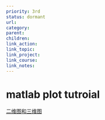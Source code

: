 ```yaml
---
priority: 3rd
status: dormant
url: 
category: 
parent: 
children: 
link_action: 
link_topic: 
link_project: 
link_course: 
link_notes: 
---
```


# matlab plot tutroial

[二维图和三维图](https://ww2.mathworks.cn/help/matlab/2-and-3d-plots.html)